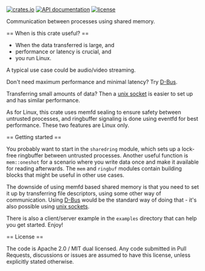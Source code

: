 [![crates.io](https://img.shields.io/crates/v/shmem-ipc.svg)](https://crates.io/crates/shmem-ipc)
[![API documentation](https://docs.rs/shmem-ipc/badge.svg)](https://docs.rs/shmem-ipc)
[![license](https://img.shields.io/crates/l/shmem-ipc.svg)](https://crates.io/crates/shmem-ipc)

Communication between processes using shared memory.

== When is this crate useful? ==

 * When the data transferred is large, and
 * performance or latency is crucial, and
 * you run Linux.

A typical use case could be audio/video streaming.

Don't need maximum performance and minimal latency? Try [D-Bus](https://docs.rs/dbus/).

Transferring small amounts of data? Then a [unix socket](https://doc.rust-lang.org/std/os/unix/net/struct.UnixStream.html)
is easier to set up and has similar performance.

As for Linux, this crate uses memfd sealing to ensure safety between untrusted processes,
and ringbuffer signaling is done using eventfd for best performance.
These two features are Linux only.

== Getting started ==

You probably want to start in the `sharedring` module, which sets up a lock-free ringbuffer
between untrusted processes. Another useful function is `mem::oneshot` for a scenario where
you write data once and make it available for reading afterwards. The `mem` and `ringbuf`
modules contain building blocks that might be useful in other use cases.

The downside of using memfd based shared memory is that you need to set it up
by transferring file descriptors, using some other way of communication.
Using [D-Bus](https://docs.rs/dbus/) would be the standard way of doing that -
it's also possible using [unix sockets](https://crates.io/crates/uds).

There is also a client/server example in the `examples` directory that can help you get started.
Enjoy!

== License ==

The code is Apache 2.0 / MIT dual licensed. Any code submitted in Pull Requests, discussions or
issues are assumed to have this license, unless explicitly stated otherwise.
